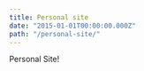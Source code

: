 ```yaml
---
title: Personal site
date: "2015-01-01T00:00:00.000Z"
path: "/personal-site/"
---
```


Personal Site!
